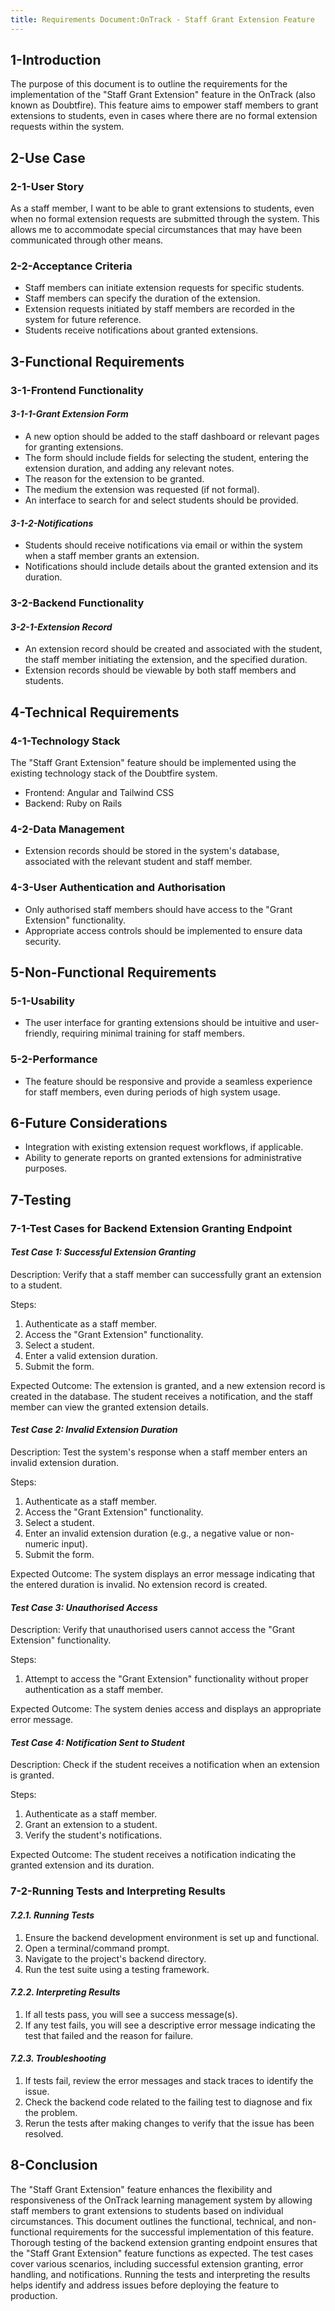 ```yaml
---
title: Requirements Document:OnTrack - Staff Grant Extension Feature
---
```


## 1-Introduction

The purpose of this document is to outline the requirements for the
implementation of the "Staff Grant Extension" feature in the OnTrack (also known
as Doubtfire). This feature aims to empower staff members to grant extensions
to students, even in cases where there are no formal extension requests within
the system.

## 2-Use Case

### 2-1-User Story

As a staff member, I want to be able to grant extensions to students, even when
no formal extension requests are submitted through the system. This allows me to
accommodate special circumstances that may have been communicated through other means.

### 2-2-Acceptance Criteria

- Staff members can initiate extension requests for specific students.
- Staff members can specify the duration of the extension.
- Extension requests initiated by staff members are recorded in the system for
  future reference.
- Students receive notifications about granted extensions.

## 3-Functional Requirements

### 3-1-Frontend Functionality

#### _3-1-1-Grant Extension Form_

- A new option should be added to the staff dashboard or relevant pages for
  granting extensions.
- The form should include fields for selecting the student, entering the
  extension duration, and adding any relevant notes.
- The reason for the extension to be granted.
- The medium the extension was requested (if not formal).
- An interface to search for and select students should be provided.

#### _3-1-2-Notifications_

- Students should receive notifications via email or within the system when a
  staff member grants an extension.
- Notifications should include details about the granted extension and its duration.

### 3-2-Backend Functionality

#### _3-2-1-Extension Record_

- An extension record should be created and associated with the student, the
  staff member initiating the extension, and the specified duration.
- Extension records should be viewable by both staff members and students.

## 4-Technical Requirements

### 4-1-Technology Stack

The "Staff Grant Extension" feature should be implemented using the existing
technology stack of the Doubtfire system.

- Frontend: Angular and Tailwind CSS
- Backend: Ruby on Rails

### 4-2-Data Management

- Extension records should be stored in the system's database, associated with
  the relevant student and staff member.

### 4-3-User Authentication and Authorisation

- Only authorised staff members should have access to the "Grant Extension" functionality.
- Appropriate access controls should be implemented to ensure data security.

## 5-Non-Functional Requirements

### 5-1-Usability

- The user interface for granting extensions should be intuitive and
  user-friendly, requiring minimal training for staff members.

### 5-2-Performance

- The feature should be responsive and provide a seamless experience for staff
  members, even during periods of high system usage.

## 6-Future Considerations

- Integration with existing extension request workflows, if applicable.
- Ability to generate reports on granted extensions for administrative purposes.

## 7-Testing

### 7-1-Test Cases for Backend Extension Granting Endpoint

#### _Test Case 1: Successful Extension Granting_

Description: Verify that a staff member can successfully grant an extension to a
student.

Steps:

1. Authenticate as a staff member.
2. Access the "Grant Extension" functionality.
3. Select a student.
4. Enter a valid extension duration.
5. Submit the form.

Expected Outcome: The extension is granted, and a new extension record is created
in the database. The student receives a notification, and the staff member can
view the granted extension details.

#### _Test Case 2: Invalid Extension Duration_

Description: Test the system's response when a staff member enters an invalid
extension duration.

Steps:

1. Authenticate as a staff member.
2. Access the "Grant Extension" functionality.
3. Select a student.
4. Enter an invalid extension duration (e.g., a negative value or non-numeric input).
5. Submit the form.

Expected Outcome: The system displays an error message indicating that the
entered duration is invalid. No extension record is created.

#### _Test Case 3: Unauthorised Access_

Description: Verify that unauthorised users cannot access the "Grant Extension" functionality.

Steps:

1. Attempt to access the "Grant Extension" functionality without proper
   authentication as a staff member.

Expected Outcome: The system denies access and displays an appropriate error message.

#### _Test Case 4: Notification Sent to Student_

Description: Check if the student receives a notification when an extension is granted.

Steps:

1. Authenticate as a staff member.
2. Grant an extension to a student.
3. Verify the student's notifications.

Expected Outcome: The student receives a notification indicating the granted
extension and its duration.

### 7-2-Running Tests and Interpreting Results

#### _7.2.1. Running Tests_

1. Ensure the backend development environment is set up and functional.
2. Open a terminal/command prompt.
3. Navigate to the project's backend directory.
4. Run the test suite using a testing framework.

#### _7.2.2. Interpreting Results_

1. If all tests pass, you will see a success message(s).
2. If any test fails, you will see a descriptive error message indicating the
   test that failed and the reason for failure.

#### _7.2.3. Troubleshooting_

1. If tests fail, review the error messages and stack traces to identify the issue.
2. Check the backend code related to the failing test to diagnose and fix the problem.
3. Rerun the tests after making changes to verify that the issue has been resolved.

## 8-Conclusion

The "Staff Grant Extension" feature enhances the flexibility and responsiveness
of the OnTrack learning management system by allowing staff members to grant
extensions to students based on individual circumstances. This document outlines
the functional, technical, and non-functional requirements for the successful
implementation of this feature. Thorough testing of the backend extension
granting endpoint ensures that the "Staff Grant Extension" feature functions as expected.
The test cases cover various scenarios, including successful extension granting,
error handling, and notifications. Running the tests and interpreting the
results helps identify and address issues before deploying the feature to production.
